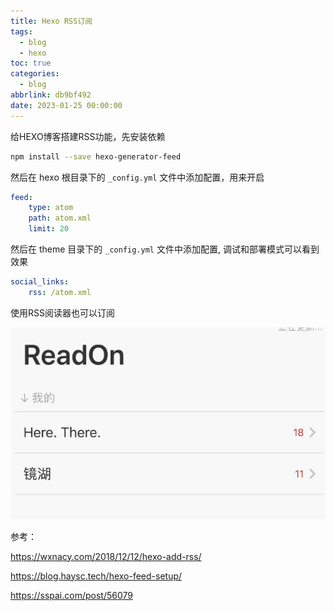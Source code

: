 ```yaml
---
title: Hexo RSS订阅
tags:
  - blog
  - hexo
toc: true
categories:
  - blog
abbrlink: db9bf492
date: 2023-01-25 00:00:00
---
```



给HEXO博客搭建RSS功能，先安装依赖

```bash
npm install --save hexo-generator-feed
```

<!--more-->



然后在 hexo 根目录下的 `_config.yml` 文件中添加配置，用来开启

```yaml
feed:
    type: atom
    path: atom.xml
    limit: 20
```

然后在 theme 目录下的 `_config.yml` 文件中添加配置, 调试和部署模式可以看到效果

```yaml
social_links:
	rss: /atom.xml
```



使用RSS阅读器也可以订阅

![](https://raw.githubusercontent.com/Xu-Hardy/image-host/master/20230125145832.png)

参考：

https://wxnacy.com/2018/12/12/hexo-add-rss/

https://blog.haysc.tech/hexo-feed-setup/

https://sspai.com/post/56079

